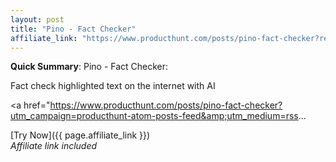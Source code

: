 ```yaml
---
layout: post
title: "Pino - Fact Checker"
affiliate_link: "https://www.producthunt.com/posts/pino-fact-checker?ref=autoverse&utm_source=autoverse"
---
```


**Quick Summary**: Pino - Fact Checker: <p>
            Fact check highlighted text on the internet with AI
          </p>
          <p>
            <a href="https://www.producthunt.com/posts/pino-fact-checker?utm_campaign=producthunt-atom-posts-feed&amp;utm_medium=rss...

[Try Now]({{ page.affiliate_link }})  
*Affiliate link included*
